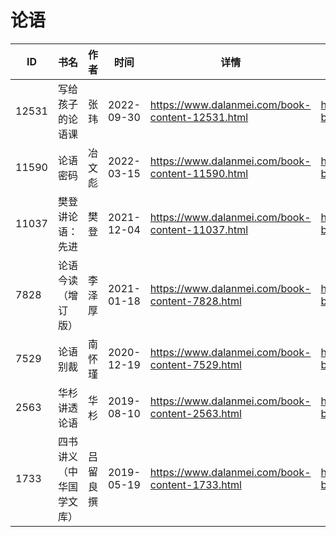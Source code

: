 # 论语

| ID | 书名 | 作者 | 时间 | 详情 | 下载页面 | EPUB下载链接 | MOBI下载链接 | AZW3下载链接 |
| --- | --- | --- | --- | --- | --- | --- | --- | --- |
| 12531 | 写给孩子的论语课 | 张玮 | 2022-09-30 | https://www.dalanmei.com/book-content-12531.html | https://www.dalanmei.com/download-book-12531.html | http://ct.dalanmei.com/f/31084289-771228832-9ae3de | http://ct.dalanmei.com/f/31084289-771240624-7dc1f7 | http://ct.dalanmei.com/f/31084289-771232634-5adf67 |
| 11590 | 论语密码 | 冶文彪 | 2022-03-15 | https://www.dalanmei.com/book-content-11590.html | https://www.dalanmei.com/download-book-11590.html | http://ct.dalanmei.com/f/31084289-570171341-8fc54e | http://ct.dalanmei.com/f/31084289-570291884-a94bf7 | http://ct.dalanmei.com/f/31084289-570360541-53889b |
| 11037 | 樊登讲论语：先进 | 樊登 | 2021-12-04 | https://www.dalanmei.com/book-content-11037.html | https://www.dalanmei.com/download-book-11037.html | http://ct.dalanmei.com/f/31084289-570166851-99bab8 | http://ct.dalanmei.com/f/31084289-570320582-79eb87 | http://ct.dalanmei.com/f/31084289-571386744-fc2a12 |
| 7828 | 论语今读（增订版） | 李泽厚 | 2021-01-18 | https://www.dalanmei.com/book-content-7828.html | https://www.dalanmei.com/download-book-7828.html | http://ct.dalanmei.com/f/31084289-571654160-08da55 | http://ct.dalanmei.com/f/31084289-572117343-ec4c18 | http://ct.dalanmei.com/f/31084289-572179734-6b4281 |
| 7529 | 论语别裁 | 南怀瑾 | 2020-12-19 | https://www.dalanmei.com/book-content-7529.html | https://www.dalanmei.com/download-book-7529.html | http://ct.dalanmei.com/f/31084289-571638361-760dcb | http://ct.dalanmei.com/f/31084289-572121111-903351 | http://ct.dalanmei.com/f/31084289-572182604-c78467 |
| 2563 | 华杉讲透论语 | 华杉 | 2019-08-10 | https://www.dalanmei.com/book-content-2563.html | https://www.dalanmei.com/download-book-2563.html | http://ct.dalanmei.com/f/31084289-571582744-fdacb5 | http://ct.dalanmei.com/f/31084289-571736353-a89fdc | http://ct.dalanmei.com/f/31084289-571856507-33edac |
| 1733 | 四书讲义（中华国学文库） | 吕留良撰 | 2019-05-19 | https://www.dalanmei.com/book-content-1733.html | https://www.dalanmei.com/download-book-1733.html | http://ct.dalanmei.com/f/31084289-571523324-0468a9 | http://ct.dalanmei.com/f/31084289-571779459-6a75cb | http://ct.dalanmei.com/f/31084289-571879293-6fd52f |
